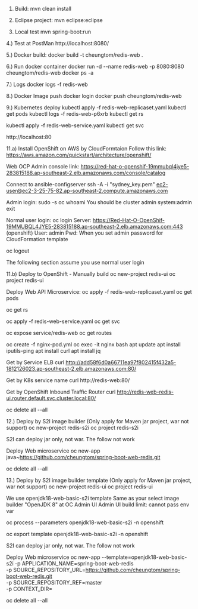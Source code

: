 1. Build:
mvn clean install

2. Eclipse project:
mvn eclipse:eclipse

3. Local test
mvn spring-boot:run

4.) Test at PostMan
http://localhost:8080/

5.) Docker build:
docker build -t cheungtom/redis-web .

6.) Run docker container
docker run -d --name redis-web -p 8080:8080 cheungtom/redis-web
docker ps -a

7.) Logs
docker logs -f redis-web

8.) Docker Image push
docker login
docker push cheungtom/redis-web

9.) Kubernetes deploy
kubectl apply -f redis-web-replicaset.yaml
kubectl get pods
kubectl logs -f redis-web-p6xrb
kubectl get rs

kubectl apply -f redis-web-service.yaml
kubectl get svc

http://localhost:80

11.a) Install OpenShift on AWS by CloudFormtaion
Follow this link:
https://aws.amazon.com/quickstart/architecture/openshift/

Web OCP Admin console link:
https://red-hat-o-openshif-19mmubql4jye5-283815188.ap-southeast-2.elb.amazonaws.com/console/catalog

Connect to ansible-configserver
ssh -A -i "sydney_key.pem" ec2-user@ec2-3-25-75-82.ap-southeast-2.compute.amazonaws.com

Admin login:
sudo -s
oc whoami
You should be cluster admin system:admin
exit

Normal user login:
oc login
Server: https://Red-Hat-O-OpenShif-19MMUBQL4JYE5-283815188.ap-southeast-2.elb.amazonaws.com:443 (openshift)
User: admin
Pwd: When you set admin password for CloudFormation template
 
oc logout

The following section assume you use normal user login

11.b) Deploy to OpenShift - Manually build
oc new-project redis-ui
oc project redis-ui

Deploy Web API Microservice:
oc apply -f redis-web-replicaset.yaml
oc get pods

oc get rs

oc apply -f redis-web-service.yaml
oc get svc

oc expose service/redis-web
oc get routes

oc create -f nginx-pod.yml
oc exec -it nginx bash
apt update
apt install iputils-ping
apt install curl
apt install jq

Get by Service ELB
curl http://add58f6d0a66711ea97f802415f432a5-1812126023.ap-southeast-2.elb.amazonaws.com:80/

Get by K8s service name
curl http://redis-web:80/

Get by OpenShift Inbound Traffic Router
curl http://redis-web-redis-ui.router.default.svc.cluster.local:80/

oc delete all --all

12.) Deploy by S2I image builder (Only apply for Maven jar project, war not support)
oc new-project redis-s2i
oc project redis-s2i

S2I can deploy jar only, not war. The follow not work

Deploy Web microservice
oc new-app java~https://github.com/cheungtom/spring-boot-web-redis.git

oc delete all --all

13.) Deploy by S2I image builder template (Only apply for Maven jar project, war not support)
oc new-project redis-ui
oc project redis-ui

We use openjdk18-web-basic-s2i template
Same as your select image builder "OpenJDK 8" at OC Admin UI
Admin UI build limit: cannot pass env var

oc process --parameters openjdk18-web-basic-s2i -n openshift

oc export template openjdk18-web-basic-s2i -n openshift

S2I can deploy jar only, not war. The follow not work

Deploy Web microservice
oc new-app --template=openjdk18-web-basic-s2i -p APPLICATION_NAME=spring-boot-web-redis \
-p SOURCE_REPOSITORY_URL=https://github.com/cheungtom/spring-boot-web-redis.git \
-p SOURCE_REPOSITORY_REF=master \
-p CONTEXT_DIR=

oc delete all --all
